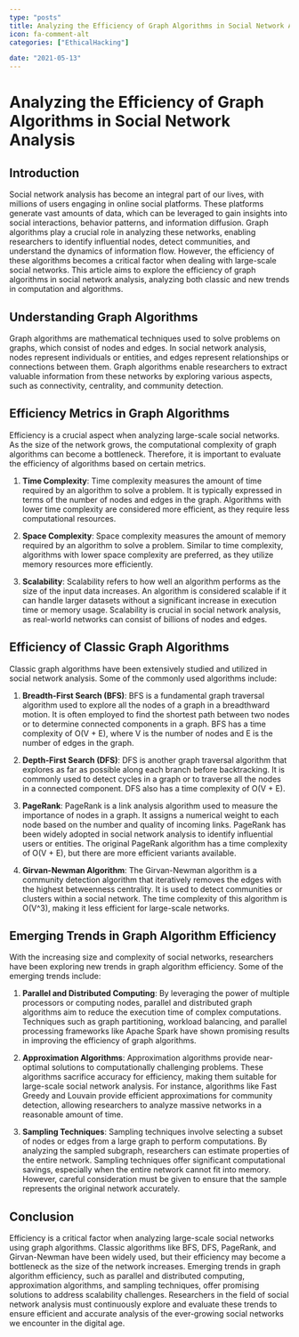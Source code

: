 ```yaml
---
type: "posts"
title: Analyzing the Efficiency of Graph Algorithms in Social Network Analysis
icon: fa-comment-alt
categories: ["EthicalHacking"]

date: "2021-05-13"
---
```




# Analyzing the Efficiency of Graph Algorithms in Social Network Analysis

## Introduction

Social network analysis has become an integral part of our lives, with millions of users engaging in online social platforms. These platforms generate vast amounts of data, which can be leveraged to gain insights into social interactions, behavior patterns, and information diffusion. Graph algorithms play a crucial role in analyzing these networks, enabling researchers to identify influential nodes, detect communities, and understand the dynamics of information flow. However, the efficiency of these algorithms becomes a critical factor when dealing with large-scale social networks. This article aims to explore the efficiency of graph algorithms in social network analysis, analyzing both classic and new trends in computation and algorithms.

## Understanding Graph Algorithms

Graph algorithms are mathematical techniques used to solve problems on graphs, which consist of nodes and edges. In social network analysis, nodes represent individuals or entities, and edges represent relationships or connections between them. Graph algorithms enable researchers to extract valuable information from these networks by exploring various aspects, such as connectivity, centrality, and community detection.

## Efficiency Metrics in Graph Algorithms

Efficiency is a crucial aspect when analyzing large-scale social networks. As the size of the network grows, the computational complexity of graph algorithms can become a bottleneck. Therefore, it is important to evaluate the efficiency of algorithms based on certain metrics.

1. **Time Complexity**: Time complexity measures the amount of time required by an algorithm to solve a problem. It is typically expressed in terms of the number of nodes and edges in the graph. Algorithms with lower time complexity are considered more efficient, as they require less computational resources.

2. **Space Complexity**: Space complexity measures the amount of memory required by an algorithm to solve a problem. Similar to time complexity, algorithms with lower space complexity are preferred, as they utilize memory resources more efficiently.

3. **Scalability**: Scalability refers to how well an algorithm performs as the size of the input data increases. An algorithm is considered scalable if it can handle larger datasets without a significant increase in execution time or memory usage. Scalability is crucial in social network analysis, as real-world networks can consist of billions of nodes and edges.

## Efficiency of Classic Graph Algorithms

Classic graph algorithms have been extensively studied and utilized in social network analysis. Some of the commonly used algorithms include:

1. **Breadth-First Search (BFS)**: BFS is a fundamental graph traversal algorithm used to explore all the nodes of a graph in a breadthward motion. It is often employed to find the shortest path between two nodes or to determine connected components in a graph. BFS has a time complexity of O(V + E), where V is the number of nodes and E is the number of edges in the graph.

2. **Depth-First Search (DFS)**: DFS is another graph traversal algorithm that explores as far as possible along each branch before backtracking. It is commonly used to detect cycles in a graph or to traverse all the nodes in a connected component. DFS also has a time complexity of O(V + E).

3. **PageRank**: PageRank is a link analysis algorithm used to measure the importance of nodes in a graph. It assigns a numerical weight to each node based on the number and quality of incoming links. PageRank has been widely adopted in social network analysis to identify influential users or entities. The original PageRank algorithm has a time complexity of O(V + E), but there are more efficient variants available.

4. **Girvan-Newman Algorithm**: The Girvan-Newman algorithm is a community detection algorithm that iteratively removes the edges with the highest betweenness centrality. It is used to detect communities or clusters within a social network. The time complexity of this algorithm is O(V^3), making it less efficient for large-scale networks.

## Emerging Trends in Graph Algorithm Efficiency

With the increasing size and complexity of social networks, researchers have been exploring new trends in graph algorithm efficiency. Some of the emerging trends include:

1. **Parallel and Distributed Computing**: By leveraging the power of multiple processors or computing nodes, parallel and distributed graph algorithms aim to reduce the execution time of complex computations. Techniques such as graph partitioning, workload balancing, and parallel processing frameworks like Apache Spark have shown promising results in improving the efficiency of graph algorithms.

2. **Approximation Algorithms**: Approximation algorithms provide near-optimal solutions to computationally challenging problems. These algorithms sacrifice accuracy for efficiency, making them suitable for large-scale social network analysis. For instance, algorithms like Fast Greedy and Louvain provide efficient approximations for community detection, allowing researchers to analyze massive networks in a reasonable amount of time.

3. **Sampling Techniques**: Sampling techniques involve selecting a subset of nodes or edges from a large graph to perform computations. By analyzing the sampled subgraph, researchers can estimate properties of the entire network. Sampling techniques offer significant computational savings, especially when the entire network cannot fit into memory. However, careful consideration must be given to ensure that the sample represents the original network accurately.

## Conclusion

Efficiency is a critical factor when analyzing large-scale social networks using graph algorithms. Classic algorithms like BFS, DFS, PageRank, and Girvan-Newman have been widely used, but their efficiency may become a bottleneck as the size of the network increases. Emerging trends in graph algorithm efficiency, such as parallel and distributed computing, approximation algorithms, and sampling techniques, offer promising solutions to address scalability challenges. Researchers in the field of social network analysis must continuously explore and evaluate these trends to ensure efficient and accurate analysis of the ever-growing social networks we encounter in the digital age.